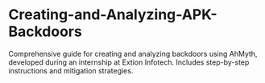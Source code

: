 # Creating-and-Analyzing-APK-Backdoors
Comprehensive guide for creating and analyzing backdoors using AhMyth, developed during an internship at Extion Infotech. Includes step-by-step instructions and mitigation strategies.
